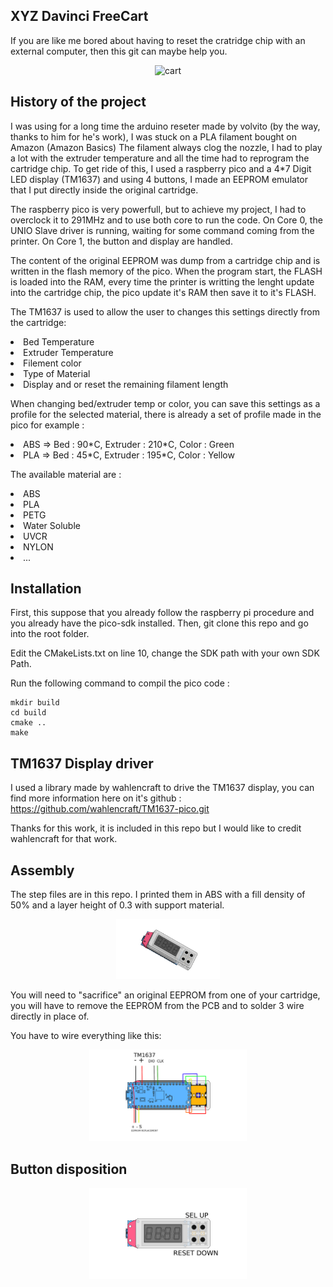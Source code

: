 ## XYZ Davinci FreeCart

If you are like me bored about having to reset the cratridge chip with an external computer, then this git can maybe help you.

<p align="center" width="100%">
  <img src="Cartridge.png" alt="cart" width="33%" align="c"/>
</p>

## History of the project
I was using for a long time the arduino reseter made by volvito (by the way, thanks to him for he's work), I was stuck on a PLA filament bought on Amazon (Amazon Basics) The filament always clog the nozzle, I had to play a lot with the extruder temperature and all the time had to reprogram the cartridge chip.
To get ride of this, I used a raspberry pico and a 4*7 Digit LED display (TM1637) and using 4 buttons, I made an EEPROM emulator that I put directly inside the original cartridge.

The raspberry pico is very powerfull, but to achieve my project, I had to overclock it to 291MHz and to use both core to run the code.
On Core 0, the UNIO Slave driver is running, waiting for some command coming from the printer.
On Core 1, the button and display are handled.

The content of the original EEPROM was dump from a cartridge chip and is written in the flash memory of the pico. When the program start, the FLASH is loaded into the RAM, every time the printer is writting the lenght update into the cartridge chip, the pico update it's RAM then save it to it's FLASH.

The TM1637 is used to allow the user to changes this settings directly from the cartridge:

<li> Bed Temperature </li>
<li> Extruder Temperature </li>
<li> Filement color </li>
<li> Type of Material </li>
<li> Display and or reset the remaining filament length </li>

When changing bed/extruder temp or color, you can save this settings as a profile for the selected material, there is already a set of profile made in the pico for example :

<li>ABS => Bed : 90*C, Extruder : 210*C, Color : Green </li>
<li>PLA => Bed : 45*C, Extruder : 195*C, Color : Yellow </li>

The available material are :

<li>ABS</li>
<li>PLA</li>
<li>PETG</li>
<li>Water Soluble</li>
<li>UVCR</li>
<li>NYLON</li>
<li>...</li>

## Installation

First, this suppose that you already follow the raspberry pi procedure and you already have the pico-sdk installed.
Then, git clone this repo and go into the root folder.

Edit the CMakeLists.txt on line 10, change the SDK path with your own SDK Path.

Run the following command to compil the pico code :

```
mkdir build
cd build
cmake ..
make
```
## TM1637 Display driver

I used a library made by wahlencraft to drive the TM1637 display, you can find more information here on it's github : https://github.com/wahlencraft/TM1637-pico.git

Thanks for this work, it is included in this repo but I would like to credit wahlencraft for that work.


## Assembly

The step files are in this repo.
I printed them in ABS with a fill density of 50% and a layer height of 0.3 with support material.

<p align="center" width="100%">
  <img src="ControlPanel.png" alt="3dparts" width="33%" align="c"/>
</p>

You will need to "sacrifice" an original EEPROM from one of your cartridge, you will have to remove the EEPROM from the PCB and to solder 3 wire directly in place of.

You have to wire everything like this:

<p align="center" width="100%">
  <img src="PicoWiring1.png" alt="picowiring" width="50%" align="c"/>
</p>


## Button disposition

<p align="center" width="100%">
  <img src="CtrPanelFace.png" alt="picowiring" width="50%" align="c"/>
</p>
